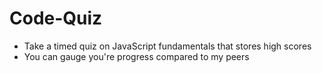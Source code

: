 # Code-Quiz

- Take a timed quiz on JavaScript fundamentals that stores high scores
- You can gauge you're progress compared to my peers
